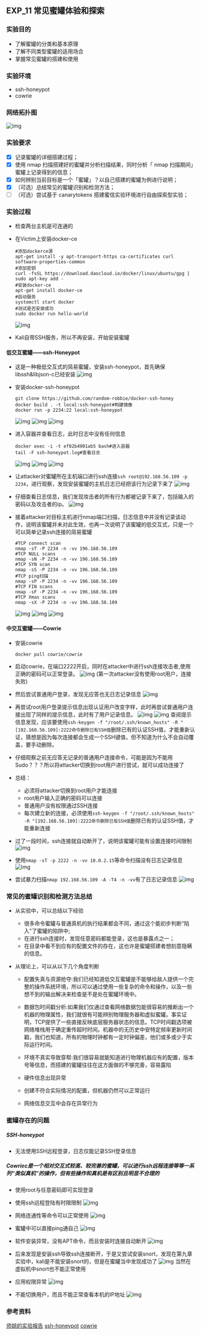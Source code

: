 ## EXP_11 常见蜜罐体验和探索

### 实验目的

- 了解蜜罐的分类和基本原理
- 了解不同类型蜜罐的适用场合
- 掌握常见蜜罐的搭建和使用

### 实验环境

- ssh-honeypot
- cowrie

### 网络拓扑图
![img](img/网络拓扑图.png)

### 实验要求
- [x] 记录蜜罐的详细搭建过程；
- [x] 使用 nmap 扫描搭建好的蜜罐并分析扫描结果，同时分析「 nmap 扫描期间」蜜罐上记录得到的信息；
- [x] 如何辨别当前目标是一个「蜜罐」？以自己搭建的蜜罐为例进行说明；
- [x] （可选）总结常见的蜜罐识别和检测方法；
- [ ] （可选）尝试基于 canarytokens 搭建蜜信实验环境进行自由探索型实验；

### 实验过程
- 检查两台主机是可连通的
- 在Victim上安装docker-ce
    ```
    #添加dockerce源
    apt-get install -y apt-transport-https ca-certificates curl software-properties-common
    #添加密钥
    curl -fsSL https://download.daocloud.io/docker/linux/ubuntu/gpg | sudo apt-key add -
    #安装docker-ce
    apt-get install docker-ce
    #启动服务
    systemctl start docker
    #测试是否安装成功
    sudo docker run hello-world
    ```

    ![img](img/docker安装成功.png)

- Kali自带SSH服务，所以不再安装，开始安装蜜罐


#### 低交互蜜罐——ssh-Honeypot

- 这是一种极低交互式的简易蜜罐，安装ssh-honeypot，首先确保libssh&libjson-c已经安装
![img](img/安装libssh&libjson-c.png)

- 安装docker-ssh-honeypot
    ```
    git clone https://github.com/random-robbie/docker-ssh-honey
    docker build . -t local:ssh-honeypot#构建镜像
    docker run -p 2234:22 local:ssh-honeypot
    ```
    ![img](img/克隆仓库.png)
    ![img](img/安装docker-ssh-honeypot1.png)
    ![img](img/安装docker-ssh-honeypot2.png)

- 进入容器并查看日志，此时日志中没有任何信息
    ```
    docker exec -i -t ef02b4901ab5 bash#进入容器
    tail -F ssh-honeypot.log#查看日志
    ```
    ![img](img/查看容器状态.png)
    ![img](img/进入容器.png)
    ![img](img/第一次查看日志.png)

- 让attacker对蜜罐所在主机端口进行ssh连接`ssh root@192.168.56.109 -p 2234`，进行观察，发现安装蜜罐的主机日志已经把该行为记录下来了
![img](img/使用另一台主机连接靶机，日志被记录.png)


- 仔细查看日志信息，我们发现攻击者的所有行为都被记录下来了，包括输入的密码以及攻击者的ip。
![img](img/日志中记录了连接信息，如输入密码等.png)

- 接着attacker对目标主机进行nmap端口扫描，日志信息中并没有记录该动作，说明该蜜罐并未对此生效，也再一次说明了该蜜罐的低交互式，只是一个可以简单记录ssh连接的简易蜜罐
    ```
    #TCP connect scan
    nmap -sT -P 2234 -n -vv 196.168.56.109
    #TCP NULL scans
    nmap -sN -P 2234 -n -vv 196.168.56.109
    #TCP SYN scan
    nmap -sS -P 2234 -n -vv 196.168.56.109
    #TCP ping扫描
    nmap -sP -P 2234 -n -vv 196.168.56.109
    #TCP FIN scans
    nmap -sF -P 2234 -n -vv 196.168.56.109
    #TCP Xmas scans
    nmap -sX -P 2234 -n -vv 196.168.56.109
    ```
    ![img](img/sshhoneypot%20nmap扫描.png)
    ![img](img/sshhoneypot%20nmap扫描2.png)
    ![img](img/sshhoneypot%20nmap扫描3.png)

#### 中交互蜜罐——Cowrie
- 安装cowrie
    ```
    docker pull cowrie/cowrie
    ```

- 启动cowrie，在端口2222开启，同时在attacker中进行ssh连接攻击者,使用正确的密码可以正常登录。
![img](img/cowriessh日志结果.png)
(第一次attacker没有使用root用户，连接失败)

- 然后尝试普通用户登录，发现无应答也无日志记录信息
![img](img/切换普通用户连接1.png)
- 再尝试root用户登录提示信息出现认证用户改变字样，此时再尝试普通用户连接出现了同样的提示信息，此时有了用户记录信息。
![img](img/未设置密码成功连接.png)
![img](img/切换普通用户连接2.png)
查阅提示信息发现，应该要使用`ssh-keygen -f "/root/.ssh/known_hosts" -R "[192.168.56.109]:2222命令删除已有SSH值`删除已有的认证SSH值，才能重新认证，猜想是因为每次连接都会生成一个SSH键值，但不知道为什么不会自动覆盖，要手动删除。

- 仔细观察之前无应答无记录的普通用户连接命令，可能是因为不能用Sudo？？？所以将attacker切换到root用户进行尝试，就可以成功连接了

- 总结：
    + 必须将attacker切换到root用户才能连接
    + root用户输入正确的密码可以连接
    + 普通用户没有权限通过SSH连接
    + 每次建立新的连接，必须使用`ssh-keygen -f "/root/.ssh/known_hosts" -R "[192.168.56.109]:2222命令删除已有SSH值`删除已有的认证SSH值，才能重新连接

- 过了一段时间，ssh连接就自动断开了，说明该蜜罐可能有设置连接时间限制
![img](img/连接自动关闭.png)

- 使用`nmap -sT -p 2222 -n -vv 10.0.2.15`等命令扫描没有日志记录信息
![img](img/nmap扫描无检测信息.png)

- 尝试暴力扫描`nmap 192.168.56.109 -A -T4 -n -vv`有了日志记录信息
![img](img/暴力扫描信息被记录.png)

### 常见的蜜罐识别和检测方法总结

- 从实验中，可以总结以下经验
    + 很多命令蜜罐与普通真机的执行结果都会不同，通过这个能初步判断“陷入”了蜜罐的陷阱中;
    + 在进行ssh连接时，发现任意密码都能登录，这也是暴露点之一；
    + 在目录中看不到应有的配置文件的存在，这也许是蜜罐搭建者想刻意隐瞒的信息。

- 从理论上，可以从以下几个角度判断

    + 配置失真与资源抢夺:我们已经知道低交互蜜罐是不能够给敌人提供一个完整的操作系统环境，所以可以通过使用一些复杂的命令和操作，以及一些想不到的输出解决来检查是不是处在蜜罐环境中。

    + 数据包时间戳分析:如果我们仅通过查看网络数据包能很容易的推断出一个机器的物理属性，我们就很有可能辨别物理服务器和虚拟蜜罐。事实证明，TCP提供了一些直接反映底层服务器状态的信息。TCP时间戳选项被网络堆栈用于确定重传超时时间。机器中的无历史中安特定频率更新时间戳，我们也知道，所有的物理时钟都有一定时钟偏差，他们或多或少于实际运行时间。

    + 环境不真实导致穿帮:我们很容易就能知道进行物理机器应有的配置，版本号等信息，而搭建的蜜罐往往在这方面做的不够完善，容易露陷

    - 硬件信息出现异常


    - 创建不符合实际情况的配置，但机器仍然可以正常运行

    - 网络信息交互中会存在异常行为



### 蜜罐存在的问题

##### SSH-honeypot
- 无法使用SSH远程登录，日志仅能记录SSH登录信息

##### Cowriec是一个相对交互式较高、较完善的蜜罐，可以进行ssh远程连接等等一系列“类似真机”的操作，但有些操作和真机是有区别且明显不合理的

- 使用root与任意密码即可实现登录
- 使用ssh远程登陆有时限限制
![img](img/连接自动关闭.png)
- 网络连通性等命令可以正常使用
![img](img/ping%20baidu%20正常.png)
- 蜜罐中可以直接ping通自己
![img](img/蜜罐中可以ping自己.png)
- 软件安装异常，没有APT命令，而且安装时连接自动断开
![img](img/软件安装异常.png)
- 后来发现是安装ssh导致ssh连接断开，于是又尝试安装snort，发现在第九章实验中，kali是不能安装snort的，但是在蜜罐当中发现成功了
![img](img/正常安装软件对比.png)
当然在虚拟机中snort也不能正常使用

- 应用权限异常
![img](img/软件权限异常.png)

- 不能切换用户，而且不能正常查看本机的IP地址
![img](img/无法切换用户，无法查看ip地址.png)


### 参考资料

[师姐的实验报告](https://github.com/CUCCS/2019-NS-Public-chencwx/tree/ns_chap0x11/ns_chapter11)
[ssh-honeypot](https://github.com/droberson/ssh-honeypot)
[cowrie](https://github.com/cowrie/cowrie)